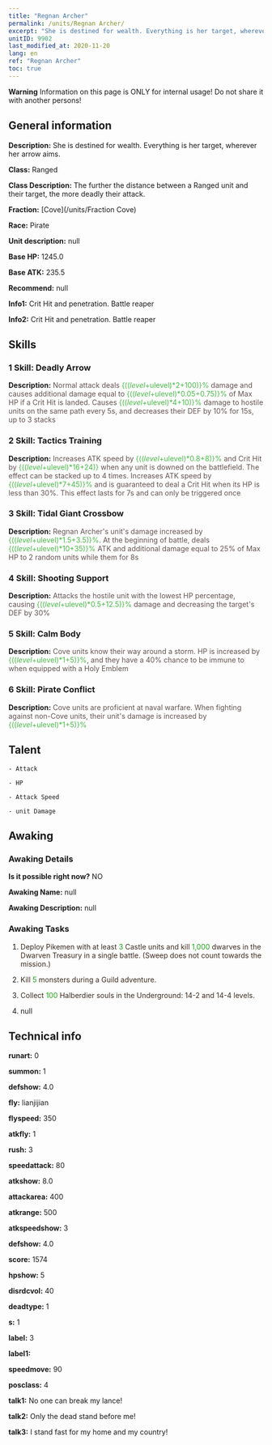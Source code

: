 ```yaml
---
title: "Regnan Archer"
permalink: /units/Regnan Archer/
excerpt: "She is destined for wealth. Everything is her target, wherever her arrow aims."
unitID: 9902
last_modified_at: 2020-11-20
lang: en
ref: "Regnan Archer"
toc: true
---
```

**Warning** Information on this page is ONLY for internal usage! Do not share it with another persons!
## General information
 **Description:** She is destined for wealth. Everything is her target, wherever her arrow aims.

 **Class:** Ranged

 **Class Description:** The further the distance between a Ranged unit and their target, the more deadly their attack.

 **Fraction:** [Cove](/units/Fraction Cove)

 **Race:** Pirate

 **Unit description:** null

 **Base HP:** 1245.0

 **Base ATK:** 235.5

 **Recommend:** null

 **Info1:** Crit Hit and penetration. Battle reaper

 **Info2:** Crit Hit and penetration. Battle reaper

## Skills
### 1 Skill: Deadly Arrow
 **Description:** <span style="color: #645252">Normal attack deals <span style="color: black"><span style="color: #48b946">{(($level+$ulevel)*2+100)}%<span style="color: black"><span style="color: #645252"> damage and causes additional damage equal to <span style="color: black"><span style="color: #48b946">{(($level+$ulevel)*0.05+0.75)}%<span style="color: black"><span style="color: #645252"> of Max HP if a Crit Hit is landed. Causes <span style="color: black"><span style="color: #48b946">{(($level+$ulevel)*4+10)}%<span style="color: black"><span style="color: #645252"> damage to hostile units on the same path every 5s, and decreases their DEF by 10% for 15s, up to 3 stacks<span style="color: black">

### 2 Skill: Tactics Training
 **Description:** <span style="color: #645252">Increases ATK speed by <span style="color: black"><span style="color: #48b946">{(($level+$ulevel)*0.8+8)}%<span style="color: black"><span style="color: #645252"> and Crit Hit by <span style="color: black"><span style="color: #48b946">{(($level+$ulevel)*16+24)}<span style="color: black"><span style="color: #645252"> when any unit is downed on the battlefield. The effect can be stacked up to 4 times. Increases ATK speed by <span style="color: black"><span style="color: #48b946">{(($level+$ulevel)*7+45)}%<span style="color: black"><span style="color: #645252"> and is guaranteed to deal a Crit Hit when its HP is less than 30%. This effect lasts for 7s and can only be triggered once<span style="color: black">

### 3 Skill: Tidal Giant Crossbow
 **Description:** <span style="color: #645252">Regnan Archer's unit's damage increased by <span style="color: black"><span style="color: #48b946">{(($level+$ulevel)*1.5+3.5)}%<span style="color: black"><span style="color: #645252">. At the beginning of battle, deals <span style="color: black"><span style="color: #48b946">{(($level+$ulevel)*10+35)}%<span style="color: black"><span style="color: #645252"> ATK and additional damage equal to 25% of Max HP to 2 random units while <span style="color: black"><span style="color: #48b946"><slowing><span style="color: black"><span style="color: #645252"> them for 8s<span style="color: black">

### 4 Skill: Shooting Support
 **Description:** <span style="color: #645252">Attacks the hostile unit with the lowest HP percentage, causing <span style="color: black"><span style="color: #48b946">{(($level+$ulevel)*0.5+12.5)}%<span style="color: black"><span style="color: #645252"> damage and decreasing the target's DEF by 30%<span style="color: black">

### 5 Skill: Calm Body
 **Description:** <span style="color: #645252">Cove units know their way around a storm. HP is increased by <span style="color: black"><span style="color: #48b946">{(($level+$ulevel)*1+5)}%<span style="color: black"><span style="color: #645252">, and they have a 40% chance to be immune to <stun> when equipped with a Holy Emblem<span style="color: black">

### 6 Skill: Pirate Conflict
 **Description:** <span style="color: #645252">Cove units are proficient at naval warfare. When fighting against non-Cove units, their unit's damage is increased by <span style="color: black"><span style="color: #48b946">{(($level+$ulevel)*1+5)}%<span style="color: black"><span style="color: #645252"><span style="color: black">

## Talent

    - Attack

    - HP

    - Attack Speed

    - unit Damage

## Awaking
### Awaking Details
 **Is it possible right now?** NO

 **Awaking Name:** null

 **Awaking Description:** null

### Awaking Tasks
 1. <span style="color: #3c2a1e">Deploy Pikemen with at least <span style="color: black"><span style="color: #1ca216">3<span style="color: black"><span style="color: #3c2a1e"> Castle units and kill <span style="color: black"><span style="color: #1ca216">1,000<span style="color: black"><span style="color: #3c2a1e"> dwarves in the Dwarven Treasury in a single battle. (Sweep does not count towards the mission.)<span style="color: black">

 2. <span style="color: #3c2a1e">Kill <span style="color: black"><span style="color: #1ca216">5<span style="color: black"><span style="color: #3c2a1e"> monsters during a Guild adventure.<span style="color: black">

 3. <span style="color: #3c2a1e">Collect <span style="color: black"><span style="color: #1ca216">100<span style="color: black"><span style="color: #3c2a1e"> Halberdier souls in the Underground: 14-2 and 14-4 levels.<span style="color: black">

 4. null

## Technical info
 **runart:** 0

 **summon:** 1

 **defshow:** 4.0

 **fly:** lianjijian

 **flyspeed:** 350

 **atkfly:** 1

 **rush:** 3

 **speedattack:** 80

 **atkshow:** 8.0

 **attackarea:** 400

 **atkrange:** 500

 **atkspeedshow:** 3

 **defshow:** 4.0

 **score:** 1574

 **hpshow:** 5

 **disrdcvol:** 40

 **deadtype:** 1

 **s:** 1

 **label:** 3

 **label1:** 

 **speedmove:** 90

 **posclass:** 4

 **talk1:** No one can break my lance!

 **talk2:** Only the dead stand before me!

 **talk3:** I stand fast for my home and my country!

